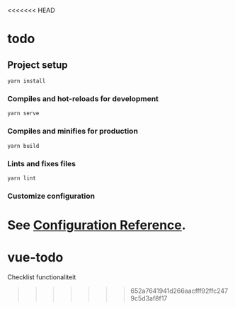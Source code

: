 <<<<<<< HEAD
# todo

## Project setup
```
yarn install
```

### Compiles and hot-reloads for development
```
yarn serve
```

### Compiles and minifies for production
```
yarn build
```

### Lints and fixes files
```
yarn lint
```

### Customize configuration
See [Configuration Reference](https://cli.vuejs.org/config/).
=======
# vue-todo
Checklist functionaliteit
>>>>>>> 652a7641941d266aacfff92ffc2479c5d3af8f17
